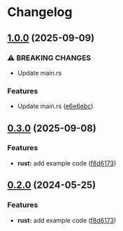 # Changelog

## [1.0.0](https://github.com/aa1z3zz/release-please-monorepo-example/compare/hello_rust@v0.3.0...hello_rust@v1.0.0) (2025-09-09)


### ⚠ BREAKING CHANGES

* Update main.rs

### Features

* Update main.rs ([e6e6ebc](https://github.com/aa1z3zz/release-please-monorepo-example/commit/e6e6ebc4e7ad0238d68e42cd29697ca9c0676a79))

## [0.3.0](https://github.com/aa1z3zz/release-please-monorepo-example/compare/hello_rust@v0.2.0...hello_rust@v0.3.0) (2025-09-08)


### Features

* **rust:** add example code ([f8d6173](https://github.com/aa1z3zz/release-please-monorepo-example/commit/f8d61736e63e4c1baf1d881c50556fa0ba6829d0))

## [0.2.0](https://github.com/amarjanica/release-please-monorepo-example/compare/hello_rust-v0.1.0...hello_rust@v0.2.0) (2024-05-25)


### Features

* **rust:** add example code ([f8d6173](https://github.com/amarjanica/release-please-monorepo-example/commit/f8d61736e63e4c1baf1d881c50556fa0ba6829d0))
